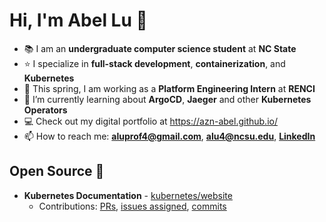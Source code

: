 # Hi, I'm Abel Lu 👋

- 📚 I am an **undergraduate computer science student** at **NC State**
- ⭐ I specialize in **full-stack development**, **containerization**, and **Kubernetes**
- 🏢 This spring, I am working as a **Platform Engineering Intern** at **RENCI**
- 🌱 I’m currently learning about **ArgoCD**, **Jaeger** and other **Kubernetes Operators**
- 💻 Check out my digital portfolio at https://azn-abel.github.io/
- 📫 How to reach me: **aluprof4@gmail.com**, **alu4@ncsu.edu**, [**LinkedIn**](https://www.linkedin.com/in/aluprof4/)

## Open Source 💚
- **Kubernetes Documentation** - [kubernetes/website](https://github.com/kubernetes/website)
  - Contributions: [PRs](https://github.com/kubernetes/website/pulls?q=is%3Apr+author%3Aazn-abel), [issues assigned](https://github.com/kubernetes/website/issues?q=assignee%3Aazn-abel), [commits](https://github.com/kubernetes/website/commits/main/?author=azn-abel)
